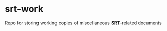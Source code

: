 # srt-work
Repo for storing working copies of miscellaneous **<span title="Secure Reliable Transport"><u>SRT</u></span>**-related documents
